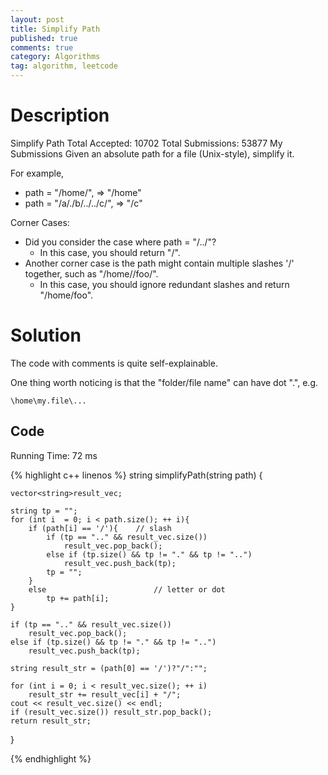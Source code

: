 ```yaml
---
layout: post
title: Simplify Path
published: true
comments: true
category: Algorithms
tag: algorithm, leetcode
---
```


# Description

Simplify Path Total Accepted: 10702 Total Submissions: 53877 My Submissions
Given an absolute path for a file (Unix-style), simplify it.

For example,

- path = "/home/", => "/home"
- path = "/a/./b/../../c/", => "/c"


Corner Cases:

- Did you consider the case where path = "/../"?
	- In this case, you should return "/".
- Another corner case is the path might contain multiple slashes '/' together, such as "/home//foo/".
	- In this case, you should ignore redundant slashes and return "/home/foo".



# Solution

The code with comments is quite self-explainable.

One thing worth noticing is that the "folder/file name" can have dot ".", e.g.

``\home\my.file\...``



## Code

Running Time: 72 ms

{% highlight c++ linenos %}
string simplifyPath(string path) {

	vector<string>result_vec;

	string tp = "";
	for (int i  = 0; i < path.size(); ++ i){
		if (path[i] == '/'){ 	// slash
			if (tp == ".." && result_vec.size())
				result_vec.pop_back();				
			else if (tp.size() && tp != "." && tp != "..")
				result_vec.push_back(tp);			
			tp = "";
		}
		else						// letter or dot
			tp += path[i];
	}
	
	if (tp == ".." && result_vec.size())
		result_vec.pop_back();
	else if (tp.size() && tp != "." && tp != "..")
		result_vec.push_back(tp);

	string result_str = (path[0] == '/')?"/":"";
	
	for (int i = 0; i < result_vec.size(); ++ i)
		result_str += result_vec[i] + "/";
	cout << result_vec.size() << endl;
	if (result_vec.size()) result_str.pop_back();
	return result_str;
}

{% endhighlight %}